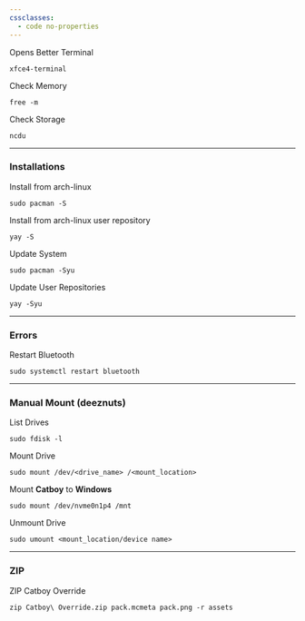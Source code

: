 ```yaml
---
cssclasses:
  - code no-properties
---
```

Opens Better Terminal
```
xfce4-terminal
```
Check Memory
```
free -m
```
Check Storage
```
ncdu
```
- - -
### Installations
Install from arch-linux
```
sudo pacman -S
```
Install from arch-linux user repository
```
yay -S
```
Update System
```
sudo pacman -Syu
```
Update User Repositories
```
yay -Syu
```
- - -
### Errors
Restart Bluetooth
```
sudo systemctl restart bluetooth 
```
- - -
### Manual Mount (deeznuts)
List Drives
```
sudo fdisk -l
```
Mount Drive
```
sudo mount /dev/<drive_name> /<mount_location>
```
Mount **Catboy** to **Windows**
```
sudo mount /dev/nvme0n1p4 /mnt
```
Unmount Drive
```
sudo umount <mount_location/device name>
```
---
### ZIP
ZIP Catboy Override
```
zip Catboy\ Override.zip pack.mcmeta pack.png -r assets
```